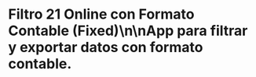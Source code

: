 # Filtro 21 Online con Formato Contable (Fixed)\n\nApp para filtrar y exportar datos con formato contable.